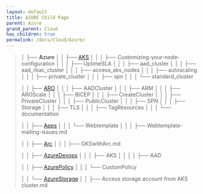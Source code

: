 ```yaml
---
layout: default
title: AZURE Child Page
parent: Azure
grand_parent: Cloud
has_children: true
permalink: /docs/Cloud/Azure/
---
```




> │   ├── **Azure**
> │   │   ├── [AKS](https://github.com/dummy-andra/CloudEngineerNotes/tree/main/0-Cloud/Azure/AKS)
> │   │   │   ├── Customizing-your-node-configuration
> │   │   │   ├── UptimeSLA
> │   │   │   ├── aad_cluster
> │   │   │   ├── aad_rbac_cluster
> │   │   │   ├── access_aks_nodes
> │   │   │   ├── autoscaling
> │   │   │   ├── private_cluster
> │   │   │   ├── spn
> │   │   │   └── standard_cluster
>
> │   │   ├── [ARO](https://github.com/dummy-andra/CloudEngineerNotes/tree/main/0-Cloud/Azure/ARO)
> │   │   │   ├── AADCluster
> │   │   │   ├── ARM
> │   │   │   ├── AROScale
> │   │   │   ├── BICEP
> │   │   │   ├── CreateCluster
> │   │   │   ├── PrivateCluster
> │   │   │   ├── PublicCluster
> │   │   │   ├── SPN
> │   │   │   ├── Storage
> │   │   │   ├── TLS
> │   │   │   ├── TagResources
> │   │   │   └── documentation
>
> │   │   ├── [Apps](https://github.com/dummy-andra/CloudEngineerNotes/tree/main/0-Cloud/Azure/Apps/Webtemplate)
> │   │   │   └── Webtemplate
> │   │   │       ├── Webtemplate-mailing-issues.md
>
> │   │   ├── [Arc](https://github.com/dummy-andra/CloudEngineerNotes/tree/main/0-Cloud/Azure/Arc)
> │   │   │   ├── GKSwithArc.md
>
> │   │   ├── [AzureDevops](https://github.com/dummy-andra/CloudEngineerNotes/tree/main/0-Cloud/Azure/AzureDevops)
> │   │   │   ├── AKS
> │   │   │   │   ├── AAD
>
> │   │   ├── [AzurePolicy](https://github.com/dummy-andra/CloudEngineerNotes/tree/main/0-Cloud/Azure/AzurePolicy/CustomPolicy)
> │   │   │   └── CustomPolicy
>
> │   │   └── [AzureStorage](https://github.com/dummy-andra/CloudEngineerNotes/tree/main/0-Cloud/Azure/AzureStorage)
> │   │       ├── Access storage account from AKS cluster.md
